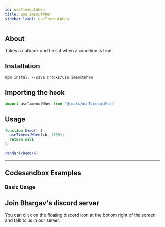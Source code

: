 ```yaml
---
id: useTimeoutWhen
title: useTimeoutWhen
sidebar_label: useTimeoutWhen
---
```



    

## About

Takes a callback and fires it when a condition is true

[//]: # "Main"

## Installation

    npm install --save @rooks/useTimeoutWhen

## Importing the hook

```javascript
import useTimeoutWhen from "@rooks/useTimeoutWhen"
```

## Usage

```jsx
function Demo() {
  useTimeoutWhen(cb, 1000);
  return null
}

render(<Demo/>)
```


---

## Codesandbox Examples

### Basic Usage    



## Join Bhargav's discord server
You can click on the floating discord icon at the bottom right of the screen and talk to us in our server.

